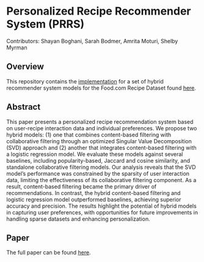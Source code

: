 # Personalized Recipe Recommender System (PRRS)
Contributors: Shayan Boghani, Sarah Bodmer, Amrita Moturi, Shelby Myrman

## Overview
This repository contains the [implementation](https://github.com/sbogh/personalized-recipe-recommender-system/blob/main/PRRS_Notebook.ipynb) for a set of hybrid recommender system models for the Food.com Recipe Dataset found [here](https://cseweb.ucsd.edu/~jmcauley/datasets.html#foodcom).

## Abstract
This paper presents a personalized recipe recommendation system based on user-recipe interaction data
and individual preferences. We propose two hybrid models: (1) one that combines content-based filtering
with collaborative filtering through an optimized Singular Value Decomposition (SVD) approach and (2)
another that integrates content-based filtering with a logistic regression model. We evaluate these models
against several baselines, including popularity-based, Jaccard and cosine similarity, and standalone collaborative filtering models. Our analysis reveals that the SVD model’s performance was constrained by
the sparsity of user interaction data, limiting the effectiveness of its collaborative filtering component. As
a result, content-based filtering became the primary driver of recommendations. In contrast, the hybrid
content-based filtering and logistic regression model outperformed baselines, achieving superior accuracy and precision. The results highlight the potential of hybrid models in capturing user preferences,
with opportunities for future improvements in handling sparse datasets and enhancing personalization.

## Paper
The full paper can be found [here](https://github.com/sbogh/personalized-recipe-recommender-system/blob/main/PRRS_Paper.pdf).
